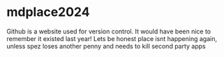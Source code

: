 # mdplace2024
Github is a website used for version control. It would have been nice to remember it existed last year!
Lets be honest place isnt happening again, unless spez loses another penny and needs to kill second party apps
